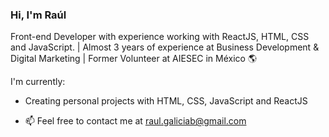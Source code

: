 ### Hi, I'm Raúl

Front-end Developer with experience working with ReactJS, HTML, CSS and JavaScript. | Almost 3 years of experience at Business Development & Digital Marketing | Former Volunteer at AIESEC in México 🌎

I'm currently:

* Creating personal projects with HTML, CSS, JavaScript and ReactJS


* 📫 Feel free to contact me at raul.galiciab@gmail.com
